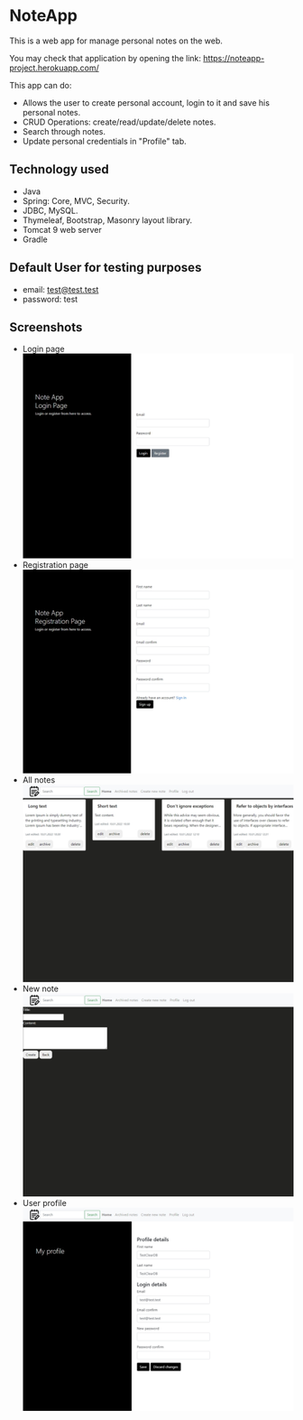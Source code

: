 # NoteApp
This is a web app for manage personal notes on the web.

You may check that application by opening the link:
https://noteapp-project.herokuapp.com/



This app can do:
- Allows the user to create personal account, login to it and save his personal notes.
- CRUD Operations: create/read/update/delete notes.
- Search through notes.
- Update personal credentials in "Profile" tab.

## Technology used
- Java
- Spring: Core, MVC, Security.
- JDBC, MySQL.
- Thymeleaf, Bootstrap, Masonry layout library.
- Tomcat 9 web server
- Gradle

## Default User for testing purposes
- email: test@test.test
- password: test

## Screenshots
- Login page
![](docs/Main.jpg)
- Registration page
![](docs/Registration.jpg)
- All notes
![](docs/AllNotes.jpg)
- New note
![](docs/NewNoteForm.jpg)
- User profile
![](docs/UserProfile.jpg)
